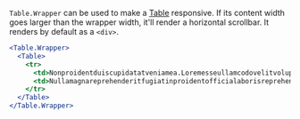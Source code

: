 `Table.Wrapper` can be used to make a [Table](Table.md) responsive. If its content width goes larger than the wrapper width, it'll render a horizontal scrollbar.
It renders by default as a `<div>`.

```jsx
<Table.Wrapper>
  <Table>
    <tr>
      <td>Nonproidentduiscupidatatveniamea.Loremesseullamcodovelitvoluptateanimeiusmodpariaturauteullamcoest.</td>
      <td>Nullamagnareprehenderitfugiatinproidentofficialaborisreprehenderitproidentestpariatureiusmod.</td>
    </tr>
  </Table>
</Table.Wrapper>
```
